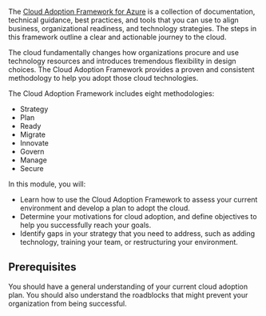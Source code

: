 The [Cloud Adoption Framework for Azure](/azure/cloud-adoption-framework/overview) is a collection of documentation, technical guidance, best practices, and tools that you can use to align business, organizational readiness, and technology strategies. The steps in this framework outline a clear and actionable journey to the cloud.

The cloud fundamentally changes how organizations procure and use technology resources and introduces tremendous flexibility in design choices. The Cloud Adoption Framework provides a proven and consistent methodology to help you adopt those cloud technologies.

The Cloud Adoption Framework includes eight methodologies:

- Strategy
- Plan
- Ready
- Migrate
- Innovate
- Govern
- Manage
- Secure

In this module, you will:

- Learn how to use the Cloud Adoption Framework to assess your current environment and develop a plan to adopt the cloud.
- Determine your motivations for cloud adoption, and define objectives to help you successfully reach your goals.
- Identify gaps in your strategy that you need to address, such as adding technology, training your team, or restructuring your environment.

## Prerequisites

You should have a general understanding of your current cloud adoption plan. You should also understand the roadblocks that might prevent your organization from being successful.
